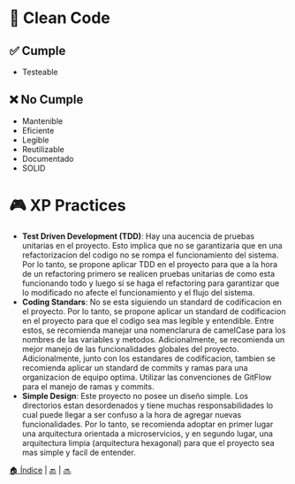# 🧹 Clean Code
## ✅ Cumple
- Testeable

## ❌ No Cumple
- Mantenible
- Eficiente
- Legible
- Reutilizable
- Documentado
- SOLID

# 🎮 XP Practices
- **Test Driven Development (TDD)**: Hay una aucencia de pruebas unitarias en el proyecto. 
  Esto implica que no se garantizaria que en una refactorizacion del codigo no se rompa el 
  funcionamiento del sistema. Por lo tanto, se propone aplicar TDD en el proyecto para que a 
  la hora de un refactoring primero se realicen pruebas unitarias de como esta funcionando 
  todo y luego si se haga el refactoring para garantizar que lo modificado no afecte el 
  funcionamiento y el flujo del sistema.
- **Coding Standars**: No se esta siguiendo un standard de codificacion en el proyecto. 
  Por lo tanto, se propone aplicar un standard de codificacion en el proyecto para que el 
  codigo sea mas legible y entendible. Entre estos, se recomienda manejar una nomenclarura 
  de camelCase para los nombres de las variables y metodos. Adicionalmente, se recomienda un 
  mejor manejo de las funcionalidades globales del proyecto. Adicionalmente, junto con los 
  estandares de codificacion, tambien se recomienda aplicar un standard de commits y ramas 
  para una organizacion de equipo optima. Utilizar las convenciones de GitFlow para el manejo 
  de ramas y commits.
- **Simple Design**: Este proyecto no posee un diseño simple. Los directorios estan 
  desordenados y tiene muchas responsabilidades lo cual puede llegar a ser confuso a la hora 
  de agregar nuevas funcionalidades. Por lo tanto, se recomienda adoptar en primer lugar una 
  arquitectura orientada a microservicios, y en segundo lugar, una arquitectura limpia 
  (arquitectura hexagonal) para que el proyecto sea mas simple y facil de entender.

[🏠 Índice](./index.html) | [🔙](./refactoring-codesmells.html) | [🔜](./testing-debt.html)
